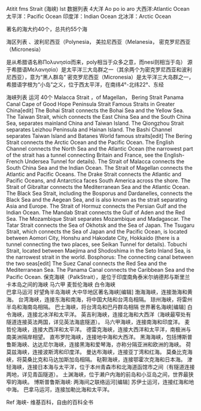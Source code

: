 Atitit fms  Strait (海峡) lst 数据列表
4大洋
Ao po io aro
大西洋:Atlantic Ocean
太平洋：Pacific Ocean
印度洋：Indian Ocean
北冰洋：Arctic Ocean

著名的海大约40个，总共约55个海


 

海区列表
、波利尼西亚（Polynesia， 美拉尼西亚（Melanesia， 密克罗尼西亚（Micronesia）

是从希腊语名称Πολυνησία而来，poly相当于众多之意，而nesi则相当于岛）
源于希腊语Μελανησία）是太平洋三大岛群之一（其余两个为密克罗尼西亚和波利尼西亚），意为“黑人群岛”
密克罗尼西亚（Micronesia）是太平洋三大岛群之一，希腊语字根为“小岛”之义，位于西太平洋，在南纬4°-北纬22°、东经

海峡列表 运河 40个
Malacca Strait ，of Magellan， Bering Strait
Panama Canal Cape of Good Hope Peninsula Strait
Famous Straits in Greater China[edit]
The Bohai Strait connects the Bohai Sea and the Yellow Sea.
The Taiwan Strait, which connects the East China Sea and the South China Sea, separates mainland China and Taiwan Island.
The Qiongzhou Strait separates Leizhou Peninsula and Hainan Island.
The Bashi Channel separates Taiwan Island and Batanes
World famous straits[edit]
The Bering Strait connects the Arctic Ocean and the Pacific Ocean.
The English Channel connects the North Sea and the Atlantic Ocean (the narrowest part of the strait has a tunnel connecting Britain and France, see the English-French Undersea Tunnel for details).
The Strait of Malacca connects the South China Sea and the Indian Ocean.
The Strait of Magellan connects the Atlantic and Pacific Oceans.
The Drake Strait connects the Atlantic and Pacific Oceans, and Antarctica faces South America across the shore.
The Strait of Gibraltar connects the Mediterranean Sea and the Atlantic Ocean.
The Black Sea Strait, including the Bosporus and Dardanelles, connects the Black Sea and the Aegean Sea, and is also known as the strait separating Asia and Europe.
The Strait of Hormuz connects the Persian Gulf and the Indian Ocean.
The Mandab Strait connects the Gulf of Aden and the Red Sea.
The Mozambique Strait separates Mozambique and Madagascar.
The Tatar Strait connects the Sea of ​​Okhotsk and the Sea of ​​Japan.
The Tsugaru Strait, which connects the Sea of ​​Japan and the Pacific Ocean, is located between Aomori City, Honshu and Hakodate City, Hokkaido (there is a tunnel connecting the two places, see Seikan Tunnel for details).
Tobuchi Strait, located between Maejima and Shodoshima in the Seto Inland Sea, is the narrowest strait in the world.
Bosphorus:
The connecting canal between the two seas[edit]
The Suez Canal connects the Red Sea and the Mediterranean Sea.
The Panama Canal connects the Caribbean Sea and the Pacific Ocean.
保克海峡（PalkStrait），是位于印度南角泰米尔纳德邦与斯里兰卡本岛之间的海峡
马六甲 麦哲伦海峡  白令海峡   
巴拿马运河  好望角半岛海峡
大中华地区著名海峡[编辑]
渤海海峡，连接渤海和黄海。
台湾海峡，连接东海和南海，将中国大陆和台湾岛相隔。
琼州海峡，将雷州半岛和海南岛相隔。
巴士海峡，将台湾岛和巴丹群岛相隔
世界著名海峡[编辑]
白令海峡，连接北冰洋和太平洋。
英吉利海峡，连接北海和大西洋（海峡最窄处有隧道连接英法两国，详见英法海底隧道）。
马六甲海峡，连接南海和印度洋。
麦哲伦海峡，连接大西洋和太平洋。
德雷克海峡，连接大西洋和太平洋，南极洲与南美洲隔岸相望。
直布罗陀海峡，连接地中海和大西洋。
黑海海峡，包括博斯普鲁斯海峡、达达尼尔海峡，连接黑海和爱琴海，亦称分隔亚洲和欧洲的海峡。
荷莫兹海峡，连接波斯湾和印度洋。
曼达布海峡，连接亚丁湾和红海。
莫桑比克海峡，将莫桑比克和马达加斯加岛相隔。
鞑靼海峡，连接鄂霍次克海和日本海。
津轻海峡，连接日本海与太平洋，位于本州青森市和北海道函馆市之间（有隧道连接两地，详见青函隧道）。
土渊海峡，位于濑户内海的前岛和小豆岛之间，世界最狭窄的海峡。
博斯普鲁斯海峡:
两海间之联络运河[编辑]
苏伊士运河，连接红海和地中海。
巴拿马运河，连接加勒比海和太平洋。

Ref
海峡- 维基百科，自由的百科全书


